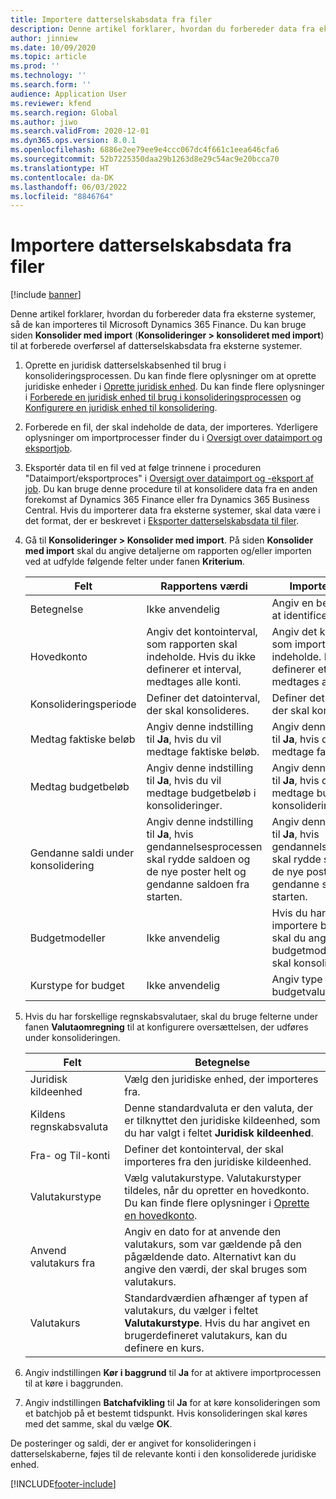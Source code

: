 ```yaml
---
title: Importere datterselskabsdata fra filer
description: Denne artikel forklarer, hvordan du forbereder data fra eksterne systemer, så de kan importeres til Microsoft Dynamics 365 Finance.
author: jinniew
ms.date: 10/09/2020
ms.topic: article
ms.prod: ''
ms.technology: ''
ms.search.form: ''
audience: Application User
ms.reviewer: kfend
ms.search.region: Global
ms.author: jiwo
ms.search.validFrom: 2020-12-01
ms.dyn365.ops.version: 8.0.1
ms.openlocfilehash: 6886e2ee79ee9e4ccc067dc4f661c1eea646cfa6
ms.sourcegitcommit: 52b7225350daa29b1263d8e29c54ac9e20bcca70
ms.translationtype: HT
ms.contentlocale: da-DK
ms.lasthandoff: 06/03/2022
ms.locfileid: "8846764"
---
```

# <a name="import-subsidiary-data-from-files"></a>Importere datterselskabsdata fra filer

[!include [banner](../includes/banner.md)]

Denne artikel forklarer, hvordan du forbereder data fra eksterne systemer, så de kan importeres til Microsoft Dynamics 365 Finance. Du kan bruge siden **Konsolider med import** (**Konsolideringer \> konsolideret med import**) til at forberede overførsel af datterselskabsdata fra eksterne systemer.

1. Oprette en juridisk datterselskabsenhed til brug i konsolideringsprocessen. Du kan finde flere oplysninger om at oprette juridiske enheder i [Oprette juridisk enhed](../../fin-ops-core/fin-ops/organization-administration/tasks/create-legal-entity.md). Du kan finde flere oplysninger i [Forberede en juridisk enhed til brug i konsolideringsprocessen](prepare-company-for-consolidation.md) og [Konfigurere en juridisk enhed til konsolidering](set-up-subsidiary-company-for-consolidation.md).

2. Forberede en fil, der skal indeholde de data, der importeres. Yderligere oplysninger om importprocesser finder du i [Oversigt over dataimport og eksportjob](../../fin-ops-core/dev-itpro/data-entities/data-import-export-job.md).
3. Eksportér data til en fil ved at følge trinnene i proceduren "Dataimport/eksportproces" i [Oversigt over dataimport og -eksport af job](../../fin-ops-core/dev-itpro/data-entities/data-import-export-job.md). Du kan bruge denne procedure til at konsolidere data fra en anden forekomst af Dynamics 365 Finance eller fra Dynamics 365 Business Central. Hvis du importerer data fra eksterne systemer, skal data være i det format, der er beskrevet i [Eksporter datterselskabsdata til filer](export-subsidiary-data-to-file.md).
4. Gå til **Konsolideringer \> Konsolider med import**. På siden **Konsolider med import** skal du angive detaljerne om rapporten og/eller importen ved at udfylde følgende felter under fanen **Kriterium**.

    | Felt                                 | Rapportens værdi | Importens værdi |
    |---------------------------------------|----------------------|----------------------|
    | Betegnelse                           | Ikke anvendelig | Angiv en beskrivelse for at identificere importen. |
    | Hovedkonto                          | Angiv det kontointerval, som rapporten skal indeholde. Hvis du ikke definerer et interval, medtages alle konti. | Angiv det kontointerval, som importen skal indeholde. Hvis du ikke definerer et interval, medtages alle konti. |
    | Konsolideringsperiode                  | Definer det datointerval, der skal konsolideres. | Definer det datointerval, der skal konsolideres. |
    | Medtag faktiske beløb                | Angiv denne indstilling til **Ja**, hvis du vil medtage faktiske beløb. | Angiv denne indstilling til **Ja**, hvis du vil medtage faktiske beløb. |
    | Medtag budgetbeløb                | Angiv denne indstilling til **Ja**, hvis du vil medtage budgetbeløb i konsolideringer. | Angiv denne indstilling til **Ja**, hvis du vil medtage budgetbeløb i konsolideringer. |
    | Gendanne saldi under konsolidering | Angiv denne indstilling til **Ja**, hvis gendannelsesprocessen skal rydde saldoen og de nye poster helt og gendanne saldoen fra starten. | Angiv denne indstilling til **Ja**, hvis gendannelsesprocessen skal rydde saldoen og de nye poster helt og gendanne saldoen fra starten. |
    | Budgetmodeller                         | Ikke anvendelig | Hvis du har valgt at importere budgetbeløb, skal du angive de budgetmodeller, der skal konsolideres. |
    | Kurstype for budget                      | Ikke anvendelig | Angiv type af en budgetvalutakurstype. |

6. Hvis du har forskellige regnskabsvalutaer, skal du bruge felterne under fanen **Valutaomregning** til at konfigurere oversættelsen, der udføres under konsolideringen.

    | Felt                      | Betegnelse |
    |----------------------------|-------------|
    | Juridisk kildeenhed        | Vælg den juridiske enhed, der importeres fra. |
    | Kildens regnskabsvaluta | Denne standardvaluta er den valuta, der er tilknyttet den juridiske kildeenhed, som du har valgt i feltet **Juridisk kildeenhed**. |
    | Fra- og Til-konti       | Definer det kontointerval, der skal importeres fra den juridiske kildeenhed. |
    | Valutakurstype         | Vælg valutakurstype. Valutakurstyper tildeles, når du opretter en hovedkonto. Du kan finde flere oplysninger i [Oprette en hovedkonto](tasks/create-main-account.md). |
    | Anvend valutakurs fra   | Angiv en dato for at anvende den valutakurs, som var gældende på den pågældende dato. Alternativt kan du angive den værdi, der skal bruges som valutakurs. |
    | Valutakurs              | Standardværdien afhænger af typen af valutakurs, du vælger i feltet **Valutakurstype**. Hvis du har angivet en brugerdefineret valutakurs, kan du definere en kurs. |

7. Angiv indstillingen **Kør i baggrund** til **Ja** for at aktivere importprocessen til at køre i baggrunden.
8. Angiv indstillingen **Batchafvikling** til **Ja** for at køre konsolideringen som et batchjob på et bestemt tidspunkt. Hvis konsolideringen skal køres med det samme, skal du vælge **OK**. 

De posteringer og saldi, der er angivet for konsolideringen i datterselskaberne, føjes til de relevante konti i den konsoliderede juridiske enhed.


[!INCLUDE[footer-include](../../includes/footer-banner.md)]
